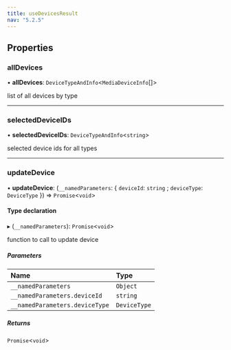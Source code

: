 ```yaml
---
title: useDevicesResult
nav: "5.2.5"
---
```


## Properties

### allDevices

• **allDevices**: `DeviceTypeAndInfo`<`MediaDeviceInfo`[]\>

list of all devices by type

___

### selectedDeviceIDs

• **selectedDeviceIDs**: `DeviceTypeAndInfo`<`string`\>

selected device ids for all types

___

### updateDevice

• **updateDevice**: (`__namedParameters`: { `deviceId`: `string` ; `deviceType`: `DeviceType`  }) => `Promise`<`void`\>

#### Type declaration

▸ (`__namedParameters`): `Promise`<`void`\>

function to call to update device

##### Parameters

| Name | Type |
| :------ | :------ |
| `__namedParameters` | `Object` |
| `__namedParameters.deviceId` | `string` |
| `__namedParameters.deviceType` | `DeviceType` |

##### Returns

`Promise`<`void`\>
